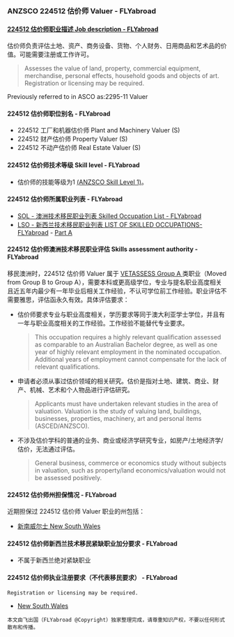### ANZSCO 224512 估价师 Valuer - FLYabroad ###

####  [224512 估价师职业描述 Job description - FLYabroad](http://www.flyabroadvisa.com/anzsco/2245.html#224512)

估价师负责评估土地、资产、商务设备、货物、个人财务、日用商品和艺术品的价值。可能需要注册或工作许可。

> Assesses the value of land, property, commercial equipment, merchandise, personal effects, household goods and objects of art. Registration or licensing may be required.

Previously referred to in ASCO as:2295-11 Valuer

#### 224512 估价师职位别名 - FLYabroad
 
- 224512	 工厂和机器估价师 Plant and Machinery Valuer (S)
- 224512	 财产估价师 Property Valuer (S)
- 224512	 不动产估价师 Real Estate Valuer (S)

#### 224512 估价师技术等级 Skill level - FLYabroad

- 估价师的技能等级为1 [(ANZSCO Skill Level 1)](http://www.flyabroadvisa.com/anzsco/)。

#### 224512 估价师所属职业列表 - FLYabroad

- [SOL - 澳洲技术移民职业列表 Skilled Occupation List - FLYabroad](http://www.flyabroadvisa.com/sol/)
- [LSO - 新西兰技术移民职业列表 LIST OF SKILLED OCCUPATIONS-FLYabroad](http://nz.flyabroadvisa.com/lso/) - [Part A](parta)

#### 224512 估价师澳洲技术移民职业评估 Skills assessment authority - FLYabroad

移民澳洲时，224512 估价师 Valuer  属于 [VETASSESS Group A ](http://www.flyabroadvisa.com/ass/vetassess.html)类职业（Moved from Group B to Group A），需要本科或更高级学位，专业与提名职业高度相关且近五年内最少有一年毕业后相关工作经验，不认可学位前工作经验。职业评估不需要雅思，评估函永久有效。具体评估要求：

- 估价师要求专业与职业高度相关，学历要求等同于澳大利亚学士学位，并且有一年与职业高度相关的工作经验。工作经验不能替代专业要求。
	>This occupation requires a highly relevant qualification assessed as comparable to an Australian Bachelor degree, as well as one year of highly relevant employment in the nominated occupation. Additional years of employment cannot compensate for the lack of relevant qualifications. 

- 申请者必须从事过估价领域的相关研究。估价是指对土地、建筑、商业、财产、机械、艺术和个人物品进行评估研究。
	>Applicants must have undertaken relevant studies in the area of valuation. Valuation is the study of valuing land, buildings, businesses, properties, machinery, art and personal items (ASCED/ANZSCO). 

- 不涉及估价学科的普通的业务、商业或经济学研究专业，如房产/土地经济学/估价，无法通过评估。
	>General business, commerce or economics study without subjects in valuation, such as property/land economics/valuation would not be assessed positively. 


####  224512 估价师州担保情况 - FLYabroad

近期担保过 224512 估价师 Valuer 职业的州包括：

- [新南威尔士 New South Wales](http://www.fairtrading.nsw.gov.au/)


####  224512 估价师新西兰技术移民紧缺职业加分要求 - FLYabroad

- 不属于新西兰绝对紧缺职业 

####  224512 估价师执业注册要求（不代表移民要求） - FLYabroad

    Registration or licensing may be required.

- [New South Wales](http://www.fairtrading.nsw.gov.au/)

`本文由飞出国（FLYabroad @Copyright）独家整理完成，请尊重知识产权，不要以任何形式散布和传播。`